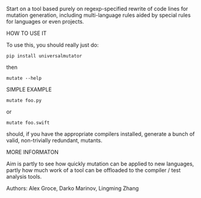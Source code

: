 Start on a tool based purely on regexp-specified rewrite of code lines for mutation generation, including
multi-language rules aided by special rules for languages or even projects.

HOW TO USE IT

To use this, you should really just do:

`pip install universalmutator`

then

`mutate --help`

SIMPLE EXAMPLE

`mutate foo.py`

or

`mutate foo.swift`

should, if you have the appropriate compilers installed, generate a bunch of valid, non-trivially redundant, mutants.

MORE INFORMATON

Aim is partly to see how quickly mutation can be applied to new languages, partly how much work of a tool can be
offloaded to the compiler / test analysis tools.

Authors:  Alex Groce, Darko Marinov, Lingming Zhang
